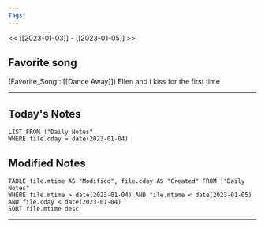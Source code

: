 ```yaml
---
Tags:
---
```

<< [[2023-01-03]] - [[2023-01-05]] >>
## Favorite song
(Favorite_Song:: [[Dance Away]])
Ellen and I kiss for the first time
___
## Today's Notes
```dataview
LIST FROM !"Daily Notes"
WHERE file.cday = date(2023-01-04)
```
## Modified Notes
```dataview
TABLE file.mtime AS "Modified", file.cday AS "Created" FROM !"Daily Notes" 
WHERE file.mtime > date(2023-01-04) AND file.mtime < date(2023-01-05) AND file.cday < date(2023-01-04)
SORT file.mtime desc
```
___
